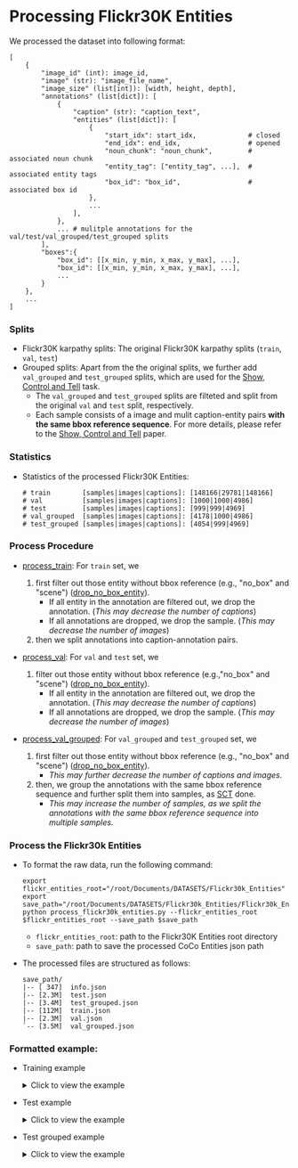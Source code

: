 # Processing Flickr30K Entities

We processed the dataset into following format:

```
[
    {
        "image_id" (int): image_id,
        "image" (str): "image_file_name",    
        "image_size" (list[int]): [width, height, depth],
        "annotations" (list[dict]): [
            {
                "caption" (str): "caption_text",
                "entities" (list[dict]): [
                    {
                        "start_idx": start_idx,             # closed
                        "end_idx": end_idx,                 # opened
                        "noun_chunk": "noun_chunk",         # associated noun chunk
                        "entity_tag": ["entity_tag", ...],  # associated entity tags
                        "box_id": "box_id",                 # associated box id
                    }, 
                    ...
                ],
            },
            ... # mulitple annotations for the val/test/val_grouped/test_grouped splits   
        ],
        "boxes":{
            "box_id": [[x_min, y_min, x_max, y_max], ...],
            "box_id": [[x_min, y_min, x_max, y_max], ...],
            ...
        }
    },
    ...
]    
```

### Splits

- Flickr30K karpathy splits: The original Flickr30K karpathy splits (`train`, `val`, `test`)
- Grouped splits: Apart from the the original splits, we further add `val_grouped` and  `test_grouped` splits, which are used for the [Show, Control and Tell](https://arxiv.org/abs/1811.10652) task. 
    - The `val_grouped` and `test_grouped` splits are filteted and split from the original `val` and `test` split, respectively.
    - Each sample consists of a image and mulit caption-entity pairs **with the same bbox reference sequence**. For more details, please refer to the [Show, Control and Tell](https://arxiv.org/abs/1811.10652) paper.

### Statistics

- Statistics of the processed Flickr30K Entities:

    ```
    # train        [samples|images|captions]: [148166|29781|148166]
    # val          [samples|images|captions]: [1000|1000|4986]
    # test         [samples|images|captions]: [999|999|4969]
    # val_grouped  [samples|images|captions]: [4178|1000|4986]
    # test_grouped [samples|images|captions]: [4054|999|4969]
    ```

### Process Procedure

- [process_train](https://github.com/X1AOX1A/Datasets/blob/main/Flickr30k_Entities/Flickr30k_Entities_Processed/process_flickr30k_entities.py#L227): For `train` set,  we 
    1. first filter out those entity without bbox reference (e.g., "no_box" and "scene") ([drop_no_box_entity](https://github.com/X1AOX1A/Datasets/blob/main/Flickr30k_Entities/Flickr30k_Entities_Processed/process_flickr30k_entities.py#L202)). 
        - If all entity in the annotation are filtered out, we drop the annotation. (*This may decrease the number of captions*)
        - If all annotations are dropped, we drop the sample. (*This may decrease the number of images*)
    2. then we split annotations into caption-annotation pairs.

- [process_val](https://github.com/X1AOX1A/Datasets/blob/main/Flickr30k_Entities/Flickr30k_Entities_Processed/process_flickr30k_entities.py#L252): For `val` and `test` set, we 
    1. filter out those entity without bbox reference (e.g.,"no_box" and "scene") ([drop_no_box_entity](https://github.com/X1AOX1A/Datasets/blob/main/Flickr30k_Entities/Flickr30k_Entities_Processed/process_flickr30k_entities.py#L202)).
        - If all entity in the annotation are filtered out, we drop the annotation. (*This may decrease the number of captions*)
        - If all annotations are dropped, we drop the sample. (*This may decrease the number of images*)

- [process_val_grouped](https://github.com/X1AOX1A/Datasets/blob/main/Flickr30k_Entities/Flickr30k_Entities_Processed/process_flickr30k_entities.py#L275): For `val_grouped` and `test_grouped` set, we 
    1. first filter out those entity without bbox reference (e.g., "no_box" and "scene") ([drop_no_box_entity](https://github.com/X1AOX1A/Datasets/blob/main/Flickr30k_Entities/Flickr30k_Entities_Processed/process_flickr30k_entities.py#L202)).
        - *This may further decrease the number of captions and images.*
    3. then, we group the annotations with the same bbox reference sequence and further split them into samples, as [SCT](https://github.com/aimagelab/show-control-and-tell/blob/master/test_region_sequence.py#L133) done.
        - *This may increase the number of samples, as we split the annotations with the same bbox reference sequence into multiple samples.*


### Process the Flickr30k Entities

- To format the raw data, run the following command:

    ```
    export flickr_entities_root="/root/Documents/DATASETS/Flickr30k_Entities"
    export save_path="/root/Documents/DATASETS/Flickr30k_Entities/Flickr30k_Entities_Processed/annotations"
    python process_flickr30k_entities.py --flickr_entities_root $flickr_entities_root --save_path $save_path
    ```
    - `flickr_entities_root`: path to the Flickr30K Entities root directory
    - `save_path`: path to save the processed CoCo Entities json path

- The processed files are structured as follows: 

    ```
    save_path/
    |-- [ 347]  info.json
    |-- [2.3M]  test.json
    |-- [3.4M]  test_grouped.json
    |-- [112M]  train.json
    |-- [2.3M]  val.json
    `-- [3.5M]  val_grouped.json
    ```

### Formatted example:

- Training example
    <details>
    <summary>Click to view the example</summary>

    ```
    [
        {
            'image_id': 3359636318, 
            'image': '3359636318.jpg', 
            'image_size': [500, 334, 3], 
            'annotations': [
                {
                    'caption': 'Two people are talking outside of the video game shop next door to the mobile phone store .', 
                    'entities': [
                        {'start_idx': 0, 'end_idx': 10, 'noun_chunk': 'Two people', 'entity_tag': ['people'], 'box_id': '112630'}, 
                        {'start_idx': 34, 'end_idx': 53, 'noun_chunk': 'the video game shop', 'entity_tag': ['scene'], 'box_id': '112632'},
                        {'start_idx': 67, 'end_idx': 89, 'noun_chunk': 'the mobile phone store', 'entity_tag': ['scene'], 'box_id': '112631'}
                    ]
                }
            ], 
            'boxes': {
                '112625': [[46, 182, 105, 333], [143, 165, 207, 333], [237, 140, 296, 305], [449, 142, 485, 267], [192, 185, 232, 262]], 
                '112630': [[46, 182, 105, 333], [143, 165, 207, 333]], 
                '112626': [[2, 212, 499, 333]], 
                '112627': [[191, 0, 498, 230], [1, 0, 190, 307]], 
                '112631': [[191, 0, 498, 230]], 
                '112632': [[0, 54, 168, 307]]
            }
        },
        {
            'image_id': 3359636318, 
            'image': '3359636318.jpg', 
            'image_size': [500, 334, 3], 
            'annotations': [
                {
                    'caption': 'A group of people are standing in front of some stores .', 
                    'entities': [
                        {'start_idx': 0, 'end_idx': 17, 'noun_chunk': 'A group of people', 'entity_tag': ['people'], 'box_id': '112625'}, 
                        {'start_idx': 43, 'end_idx': 54, 'noun_chunk': 'some stores', 'entity_tag': ['scene'], 'box_id': '112627'}
                    ]
                }
            ], 
            'boxes': {
                '112625': [[46, 182, 105, 333], [143, 165, 207, 333], [237, 140, 296, 305], [449, 142, 485, 267], [192, 185, 232, 262]], 
                '112630': [[46, 182, 105, 333], [143, 165, 207, 333]], 
                '112626': [[2, 212, 499, 333]], 
                '112627': [[191, 0, 498, 230], [1, 0, 190, 307]], 
                '112631': [[191, 0, 498, 230]], 
                '112632': [[0, 54, 168, 307]]
            }
        }
    ]
    ```
    </details>

- Test example
    <details>
    <summary>Click to view the example</summary>

    ```
    [
        {
            'image_id': 1016887272, 
            'image': '1016887272.jpg', 
            'image_size': [333, 500, 3], 
            'annotations': [
                {
                    'caption': 'Several climbers in a row are climbing the rock while the man in red watches and holds the line .', 
                    'entities': [
                        {'start_idx': 0, 'end_idx': 16, 'noun_chunk': 'Several climbers', 'entity_tag': ['people'], 'box_id': '547'}, 
                        {'start_idx': 39, 'end_idx': 47, 'noun_chunk': 'the rock', 'entity_tag': ['other'], 'box_id': '548'}, 
                        {'start_idx': 54, 'end_idx': 61, 'noun_chunk': 'the man', 'entity_tag': ['people'], 'box_id': '549'},
                        {'start_idx': 65, 'end_idx': 68, 'noun_chunk': 'red', 'entity_tag': ['clothing'], 'box_id': '550'}, 
                        {'start_idx': 87, 'end_idx': 95, 'noun_chunk': 'the line', 'entity_tag': ['other'], 'box_id': '551'}
                    ]
                }, 
                {
                    'caption': 'Seven climbers are ascending a rock face whilst another man stands holding the rope .', 
                    'entities': [
                        {'start_idx': 0, 'end_idx': 14, 'noun_chunk': 'Seven climbers', 'entity_tag': ['people'], 'box_id': '547'}, 
                        {'start_idx': 29, 'end_idx': 40, 'noun_chunk': 'a rock face', 'entity_tag': ['bodyparts'], 'box_id': '548'}, 
                        {'start_idx': 48, 'end_idx': 59, 'noun_chunk': 'another man', 'entity_tag': ['people'], 'box_id': '549'}, 
                        {'start_idx': 75, 'end_idx': 83, 'noun_chunk': 'the rope', 'entity_tag': ['other'], 'box_id': '551'}
                    ]
                }, 
                {
                    'caption': 'A group of people are rock climbing on a rock climbing wall .', 
                    'entities': [
                        {'start_idx': 0, 'end_idx': 17, 'noun_chunk': 'A group of people', 'entity_tag': ['people'], 'box_id': '547'}, 
                        {'start_idx': 39, 'end_idx': 59, 'noun_chunk': 'a rock climbing wall', 'entity_tag': ['other'], 'box_id': '548'}
                    ]
                }, 
                {
                    'caption': 'A group of people climbing a rock while one man belays', 
                    'entities': [
                        {'start_idx': 0, 'end_idx': 17, 'noun_chunk': 'A group of people', 'entity_tag': ['people'], 'box_id': '547'}, 
                        {'start_idx': 27, 'end_idx': 33, 'noun_chunk': 'a rock', 'entity_tag': ['other'], 'box_id': '548'}, 
                        {'start_idx': 40, 'end_idx': 47, 'noun_chunk': 'one man', 'entity_tag': ['people'], 'box_id': '549'}
                    ]
                }, 
                {
                    'caption': 'A collage of one person climbing a cliff .', 
                    'entities': [
                        {'start_idx': 0, 'end_idx': 23, 'noun_chunk': 'A collage of one person', 'entity_tag': ['people'], 'box_id': '547'}, 
                        {'start_idx': 33, 'end_idx': 40, 'noun_chunk': 'a cliff', 'entity_tag': ['scene'], 'box_id': '548'}
                    ]
                }
            ], 
            'boxes': {
                '547': [[193, 369, 230, 453], [207, 303, 255, 383], [187, 238, 226, 306], [164, 204, 204, 260], [176, 163, 228, 214], [166, 132, 208, 183], [161, 101, 203, 145]], 
                '548': [[0, 53, 332, 499]], 
                '549': [[73, 301, 180, 499]], 
                '550': [[79, 377, 141, 434], [74, 326, 124, 381]], 
                '551': [[118, 80, 187, 487]]
            }
        },
        ...
    ]   
    ```
    </details>

- Test grouped example
    <details>
    <summary>Click to view the example</summary>

    ```
    [
        {
            'image_id': 1016887272, 
            'image': '1016887272.jpg', 
            'image_size': [333, 500, 3], 
            'annotations': [
                {
                    'caption': 'Several climbers in a row are climbing the rock while the man in red watches and holds the line .', 
                    'entities': [
                        {'start_idx': 0, 'end_idx': 16, 'noun_chunk': 'Several climbers', 'entity_tag': ['people'], 'box_id': '547'}, 
                        {'start_idx': 39, 'end_idx': 47, 'noun_chunk': 'the rock', 'entity_tag': ['other'], 'box_id': '548'}, 
                        {'start_idx': 54, 'end_idx': 61, 'noun_chunk': 'the man', 'entity_tag': ['people'], 'box_id': '549'}, 
                        {'start_idx': 65, 'end_idx': 68, 'noun_chunk': 'red', 'entity_tag': ['clothing'], 'box_id': '550'}, 
                        {'start_idx': 87, 'end_idx': 95, 'noun_chunk': 'the line', 'entity_tag': ['other'], 'box_id': '551'}
                    ]
                }
            ], 
            'boxes': {
                '547': [[193, 369, 230, 453], [207, 303, 255, 383], [187, 238, 226, 306], [164, 204, 204, 260], [176, 163, 228, 214], [166, 132, 208, 183], [161, 101, 203, 145]], 
                '548': [[0, 53, 332, 499]], 
                '549': [[73, 301, 180, 499]], 
                '550': [[79, 377, 141, 434], [74, 326, 124, 381]], 
                '551': [[118, 80, 187, 487]]
            }
        },
            
        {
            'image_id': 1016887272, 
            'image': '1016887272.jpg', 
            'image_size': [333, 500, 3], 
            'annotations': [
                {
                    'caption': 'Seven climbers are ascending a rock face whilst another man stands holding the rope .', 
                    'entities': [
                        {'start_idx': 0, 'end_idx': 14, 'noun_chunk': 'Seven climbers', 'entity_tag': ['people'], 'box_id': '547'}, 
                        {'start_idx': 29, 'end_idx': 40, 'noun_chunk': 'a rock face', 'entity_tag': ['bodyparts'], 'box_id': '548'}, 
                        {'start_idx': 48, 'end_idx': 59, 'noun_chunk': 'another man', 'entity_tag': ['people'], 'box_id': '549'}, 
                        {'start_idx': 75, 'end_idx': 83, 'noun_chunk': 'the rope', 'entity_tag': ['other'], 'box_id': '551'}
                    ]
                }
            ], 
            'boxes': {
                '547': [[193, 369, 230, 453], [207, 303, 255, 383], [187, 238, 226, 306], [164, 204, 204, 260], [176, 163, 228, 214], [166, 132, 208, 183], [161, 101, 203, 145]], 
                '548': [[0, 53, 332, 499]], 
                '549': [[73, 301, 180, 499]], 
                '550': [[79, 377, 141, 434], [74, 326, 124, 381]], 
                '551': [[118, 80, 187, 487]]
            }
        }
    ]
    ```

    </details>